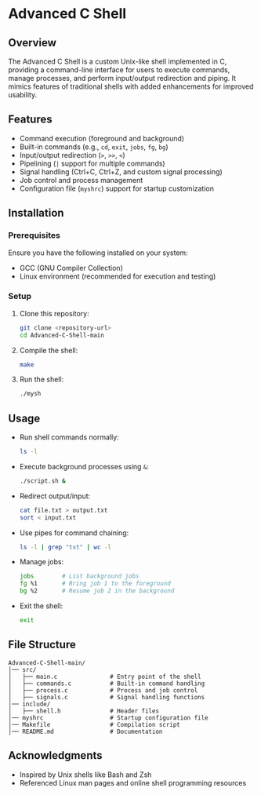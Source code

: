 # Advanced C Shell

## Overview
The Advanced C Shell is a custom Unix-like shell implemented in C, providing a command-line interface for users to execute commands, manage processes, and perform input/output redirection and piping. It mimics features of traditional shells with added enhancements for improved usability.

## Features
- Command execution (foreground and background)
- Built-in commands (e.g., `cd`, `exit`, `jobs`, `fg`, `bg`)
- Input/output redirection (`>`, `>>`, `<`)
- Pipelining (`|` support for multiple commands)
- Signal handling (Ctrl+C, Ctrl+Z, and custom signal processing)
- Job control and process management
- Configuration file (`myshrc`) support for startup customization

## Installation

### Prerequisites
Ensure you have the following installed on your system:
- GCC (GNU Compiler Collection)
- Linux environment (recommended for execution and testing)

### Setup
1. Clone this repository:
   ```sh
   git clone <repository-url>
   cd Advanced-C-Shell-main
   ```
2. Compile the shell:
   ```sh
   make
   ```
3. Run the shell:
   ```sh
   ./mysh
   ```

## Usage
- Run shell commands normally:
  ```sh
  ls -l
  ```
- Execute background processes using `&`:
  ```sh
  ./script.sh &
  ```
- Redirect output/input:
  ```sh
  cat file.txt > output.txt
  sort < input.txt
  ```
- Use pipes for command chaining:
  ```sh
  ls -l | grep "txt" | wc -l
  ```
- Manage jobs:
  ```sh
  jobs        # List background jobs
  fg %1       # Bring job 1 to the foreground
  bg %2       # Resume job 2 in the background
  ```
- Exit the shell:
  ```sh
  exit
  ```

## File Structure
```
Advanced-C-Shell-main/
│── src/
│   ├── main.c               # Entry point of the shell
│   ├── commands.c           # Built-in command handling
│   ├── process.c            # Process and job control
│   ├── signals.c            # Signal handling functions
│── include/
│   ├── shell.h              # Header files
│── myshrc                   # Startup configuration file
│── Makefile                 # Compilation script
│── README.md                # Documentation
```

## Acknowledgments
- Inspired by Unix shells like Bash and Zsh
- Referenced Linux man pages and online shell programming resources

